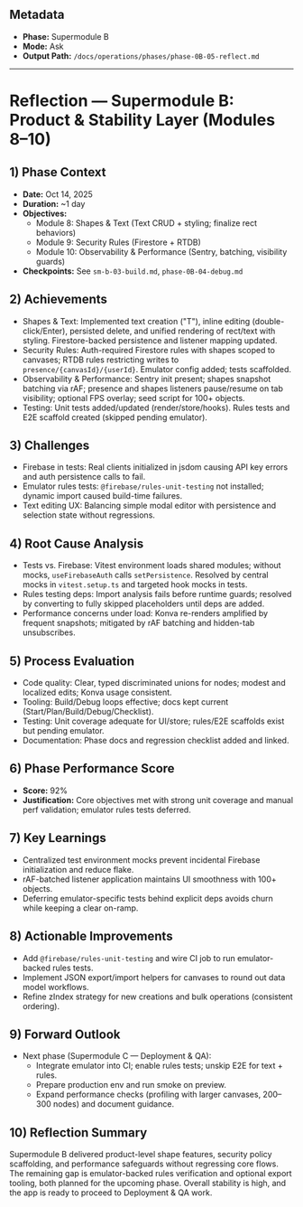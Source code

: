 ## Metadata
- **Phase:** Supermodule B
- **Mode:** Ask
- **Output Path:** `/docs/operations/phases/phase-0B-05-reflect.md`

---

# Reflection — Supermodule B: Product & Stability Layer (Modules 8–10)

## 1) Phase Context
- **Date:** Oct 14, 2025
- **Duration:** ~1 day
- **Objectives:**
  - Module 8: Shapes & Text (Text CRUD + styling; finalize rect behaviors)
  - Module 9: Security Rules (Firestore + RTDB)
  - Module 10: Observability & Performance (Sentry, batching, visibility guards)
- **Checkpoints:** See `sm-b-03-build.md`, `phase-0B-04-debug.md`

## 2) Achievements
- Shapes & Text: Implemented text creation ("T"), inline editing (double-click/Enter), persisted delete, and unified rendering of rect/text with styling. Firestore-backed persistence and listener mapping updated.
- Security Rules: Auth-required Firestore rules with shapes scoped to canvases; RTDB rules restricting writes to `presence/{canvasId}/{userId}`. Emulator config added; tests scaffolded.
- Observability & Performance: Sentry init present; shapes snapshot batching via rAF; presence and shapes listeners pause/resume on tab visibility; optional FPS overlay; seed script for 100+ objects.
- Testing: Unit tests added/updated (render/store/hooks). Rules tests and E2E scaffold created (skipped pending emulator).

## 3) Challenges
- Firebase in tests: Real clients initialized in jsdom causing API key errors and auth persistence calls to fail.
- Emulator rules tests: `@firebase/rules-unit-testing` not installed; dynamic import caused build-time failures.
- Text editing UX: Balancing simple modal editor with persistence and selection state without regressions.

## 4) Root Cause Analysis
- Tests vs. Firebase: Vitest environment loads shared modules; without mocks, `useFirebaseAuth` calls `setPersistence`. Resolved by central mocks in `vitest.setup.ts` and targeted hook mocks in tests.
- Rules testing deps: Import analysis fails before runtime guards; resolved by converting to fully skipped placeholders until deps are added.
- Performance concerns under load: Konva re-renders amplified by frequent snapshots; mitigated by rAF batching and hidden-tab unsubscribes.

## 5) Process Evaluation
- Code quality: Clear, typed discriminated unions for nodes; modest and localized edits; Konva usage consistent.
- Tooling: Build/Debug loops effective; docs kept current (Start/Plan/Build/Debug/Checklist).
- Testing: Unit coverage adequate for UI/store; rules/E2E scaffolds exist but pending emulator.
- Documentation: Phase docs and regression checklist added and linked.

## 6) Phase Performance Score
- **Score:** 92%
- **Justification:** Core objectives met with strong unit coverage and manual perf validation; emulator rules tests deferred.

## 7) Key Learnings
- Centralized test environment mocks prevent incidental Firebase initialization and reduce flake.
- rAF-batched listener application maintains UI smoothness with 100+ objects.
- Deferring emulator-specific tests behind explicit deps avoids churn while keeping a clear on-ramp.

## 8) Actionable Improvements
- Add `@firebase/rules-unit-testing` and wire CI job to run emulator-backed rules tests.
- Implement JSON export/import helpers for canvases to round out data model workflows.
- Refine zIndex strategy for new creations and bulk operations (consistent ordering).

## 9) Forward Outlook
- Next phase (Supermodule C — Deployment & QA):
  - Integrate emulator into CI; enable rules tests; unskip E2E for text + rules.
  - Prepare production env and run smoke on preview.
  - Expand performance checks (profiling with larger canvases, 200–300 nodes) and document guidance.

## 10) Reflection Summary
Supermodule B delivered product-level shape features, security policy scaffolding, and performance safeguards without regressing core flows. The remaining gap is emulator-backed rules verification and optional export tooling, both planned for the upcoming phase. Overall stability is high, and the app is ready to proceed to Deployment & QA work.


